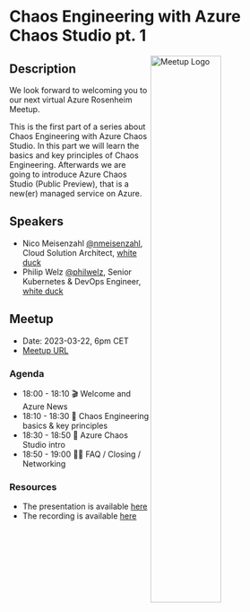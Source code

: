# Chaos Engineering with Azure Chaos Studio pt. 1

<img width="50%" align="right" alt="Meetup Logo" src="https://secure.meetupstatic.com/photos/event/2/5/7/3/clean_476649587.jpeg">

## Description

We look forward to welcoming you to our next virtual Azure Rosenheim Meetup.

This is the first part of a series about Chaos Engineering with Azure Chaos Studio. In this part we will learn the basics and key principles of Chaos Engineering. Afterwards we are going to introduce Azure Chaos Studio (Public Preview), that is a new(er) managed service on Azure.

## Speakers

- Nico Meisenzahl [@nmeisenzahl](https://github.com/nmeisenzahl), Cloud Solution Architect, [white duck](https://whiteduck.de)
- Philip Welz [@philwelz](https://github.com/philwelz), Senior Kubernetes & DevOps Engineer, [white duck](https://whiteduck.de/en/)

## Meetup

- Date: 2023-03-22, 6pm CET
- [Meetup URL](https://www.meetup.com/de-DE/azure-meetup-rosenheim/events/291769362/)

### Agenda

- 18:00 - 18:10 🎬 Welcome and Azure News
- 18:10 - 18:30 📢 Chaos Engineering basics & key principles
- 18:30 - 18:50 📢 Azure Chaos Studio intro
- 18:50 - 19:00 🙋‍♂️ FAQ / Closing / Networking

### Resources

- The presentation is available [here](2023-03-Chaos-Engineering.pdf)
- The recording is available [here](https://www.youtube.com/watch?v=mN3Luc3eYlc)